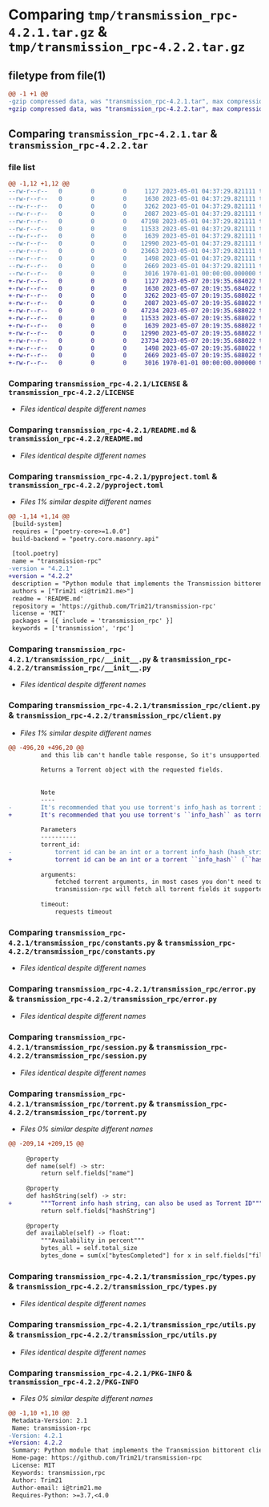 # Comparing `tmp/transmission_rpc-4.2.1.tar.gz` & `tmp/transmission_rpc-4.2.2.tar.gz`

## filetype from file(1)

```diff
@@ -1 +1 @@
-gzip compressed data, was "transmission_rpc-4.2.1.tar", max compression
+gzip compressed data, was "transmission_rpc-4.2.2.tar", max compression
```

## Comparing `transmission_rpc-4.2.1.tar` & `transmission_rpc-4.2.2.tar`

### file list

```diff
@@ -1,12 +1,12 @@
--rw-r--r--   0        0        0     1127 2023-05-01 04:37:29.821111 transmission_rpc-4.2.1/LICENSE
--rw-r--r--   0        0        0     1630 2023-05-01 04:37:29.821111 transmission_rpc-4.2.1/README.md
--rw-r--r--   0        0        0     3262 2023-05-01 04:37:29.821111 transmission_rpc-4.2.1/pyproject.toml
--rw-r--r--   0        0        0     2087 2023-05-01 04:37:29.821111 transmission_rpc-4.2.1/transmission_rpc/__init__.py
--rw-r--r--   0        0        0    47198 2023-05-01 04:37:29.821111 transmission_rpc-4.2.1/transmission_rpc/client.py
--rw-r--r--   0        0        0    11533 2023-05-01 04:37:29.821111 transmission_rpc-4.2.1/transmission_rpc/constants.py
--rw-r--r--   0        0        0     1639 2023-05-01 04:37:29.821111 transmission_rpc-4.2.1/transmission_rpc/error.py
--rw-r--r--   0        0        0    12990 2023-05-01 04:37:29.821111 transmission_rpc-4.2.1/transmission_rpc/session.py
--rw-r--r--   0        0        0    23663 2023-05-01 04:37:29.821111 transmission_rpc-4.2.1/transmission_rpc/torrent.py
--rw-r--r--   0        0        0     1498 2023-05-01 04:37:29.821111 transmission_rpc-4.2.1/transmission_rpc/types.py
--rw-r--r--   0        0        0     2669 2023-05-01 04:37:29.821111 transmission_rpc-4.2.1/transmission_rpc/utils.py
--rw-r--r--   0        0        0     3016 1970-01-01 00:00:00.000000 transmission_rpc-4.2.1/PKG-INFO
+-rw-r--r--   0        0        0     1127 2023-05-07 20:19:35.684022 transmission_rpc-4.2.2/LICENSE
+-rw-r--r--   0        0        0     1630 2023-05-07 20:19:35.684022 transmission_rpc-4.2.2/README.md
+-rw-r--r--   0        0        0     3262 2023-05-07 20:19:35.688022 transmission_rpc-4.2.2/pyproject.toml
+-rw-r--r--   0        0        0     2087 2023-05-07 20:19:35.688022 transmission_rpc-4.2.2/transmission_rpc/__init__.py
+-rw-r--r--   0        0        0    47234 2023-05-07 20:19:35.688022 transmission_rpc-4.2.2/transmission_rpc/client.py
+-rw-r--r--   0        0        0    11533 2023-05-07 20:19:35.688022 transmission_rpc-4.2.2/transmission_rpc/constants.py
+-rw-r--r--   0        0        0     1639 2023-05-07 20:19:35.688022 transmission_rpc-4.2.2/transmission_rpc/error.py
+-rw-r--r--   0        0        0    12990 2023-05-07 20:19:35.688022 transmission_rpc-4.2.2/transmission_rpc/session.py
+-rw-r--r--   0        0        0    23734 2023-05-07 20:19:35.688022 transmission_rpc-4.2.2/transmission_rpc/torrent.py
+-rw-r--r--   0        0        0     1498 2023-05-07 20:19:35.688022 transmission_rpc-4.2.2/transmission_rpc/types.py
+-rw-r--r--   0        0        0     2669 2023-05-07 20:19:35.688022 transmission_rpc-4.2.2/transmission_rpc/utils.py
+-rw-r--r--   0        0        0     3016 1970-01-01 00:00:00.000000 transmission_rpc-4.2.2/PKG-INFO
```

### Comparing `transmission_rpc-4.2.1/LICENSE` & `transmission_rpc-4.2.2/LICENSE`

 * *Files identical despite different names*

### Comparing `transmission_rpc-4.2.1/README.md` & `transmission_rpc-4.2.2/README.md`

 * *Files identical despite different names*

### Comparing `transmission_rpc-4.2.1/pyproject.toml` & `transmission_rpc-4.2.2/pyproject.toml`

 * *Files 1% similar despite different names*

```diff
@@ -1,14 +1,14 @@
 [build-system]
 requires = ["poetry-core>=1.0.0"]
 build-backend = "poetry.core.masonry.api"
 
 [tool.poetry]
 name = "transmission-rpc"
-version = "4.2.1"
+version = "4.2.2"
 description = "Python module that implements the Transmission bittorent client JSON-RPC protocol"
 authors = ["Trim21 <i@trim21.me>"]
 readme = 'README.md'
 repository = 'https://github.com/Trim21/transmission-rpc'
 license = 'MIT'
 packages = [{ include = 'transmission_rpc' }]
 keywords = ['transmission', 'rpc']
```

### Comparing `transmission_rpc-4.2.1/transmission_rpc/__init__.py` & `transmission_rpc-4.2.2/transmission_rpc/__init__.py`

 * *Files identical despite different names*

### Comparing `transmission_rpc-4.2.1/transmission_rpc/client.py` & `transmission_rpc-4.2.2/transmission_rpc/client.py`

 * *Files 1% similar despite different names*

```diff
@@ -496,20 +496,20 @@
         and this lib can't handle table response, So it's unsupported.
 
         Returns a Torrent object with the requested fields.
 
 
         Note
         ----
-        It's recommended that you use torrent's info_hash as torrent id. torrent's info_hash will never change.
+        It's recommended that you use torrent's ``info_hash`` as torrent id. The torrent's ``info_hash`` will never change.
 
         Parameters
         ----------
         torrent_id:
-            torrent id can be an int or a torrent info_hash (hash_string of torrent object).
+            torrent id can be an int or a torrent ``info_hash`` (``hashString`` property of the ``Torrent`` object).
 
         arguments:
             fetched torrent arguments, in most cases you don't need to set this,
             transmission-rpc will fetch all torrent fields it supported.
 
         timeout:
             requests timeout
```

### Comparing `transmission_rpc-4.2.1/transmission_rpc/constants.py` & `transmission_rpc-4.2.2/transmission_rpc/constants.py`

 * *Files identical despite different names*

### Comparing `transmission_rpc-4.2.1/transmission_rpc/error.py` & `transmission_rpc-4.2.2/transmission_rpc/error.py`

 * *Files identical despite different names*

### Comparing `transmission_rpc-4.2.1/transmission_rpc/session.py` & `transmission_rpc-4.2.2/transmission_rpc/session.py`

 * *Files identical despite different names*

### Comparing `transmission_rpc-4.2.1/transmission_rpc/torrent.py` & `transmission_rpc-4.2.2/transmission_rpc/torrent.py`

 * *Files 0% similar despite different names*

```diff
@@ -209,14 +209,15 @@
 
     @property
     def name(self) -> str:
         return self.fields["name"]
 
     @property
     def hashString(self) -> str:
+        """Torrent info hash string, can also be used as Torrent ID"""
         return self.fields["hashString"]
 
     @property
     def available(self) -> float:
         """Availability in percent"""
         bytes_all = self.total_size
         bytes_done = sum(x["bytesCompleted"] for x in self.fields["fileStats"])
```

### Comparing `transmission_rpc-4.2.1/transmission_rpc/types.py` & `transmission_rpc-4.2.2/transmission_rpc/types.py`

 * *Files identical despite different names*

### Comparing `transmission_rpc-4.2.1/transmission_rpc/utils.py` & `transmission_rpc-4.2.2/transmission_rpc/utils.py`

 * *Files identical despite different names*

### Comparing `transmission_rpc-4.2.1/PKG-INFO` & `transmission_rpc-4.2.2/PKG-INFO`

 * *Files 0% similar despite different names*

```diff
@@ -1,10 +1,10 @@
 Metadata-Version: 2.1
 Name: transmission-rpc
-Version: 4.2.1
+Version: 4.2.2
 Summary: Python module that implements the Transmission bittorent client JSON-RPC protocol
 Home-page: https://github.com/Trim21/transmission-rpc
 License: MIT
 Keywords: transmission,rpc
 Author: Trim21
 Author-email: i@trim21.me
 Requires-Python: >=3.7,<4.0
```


